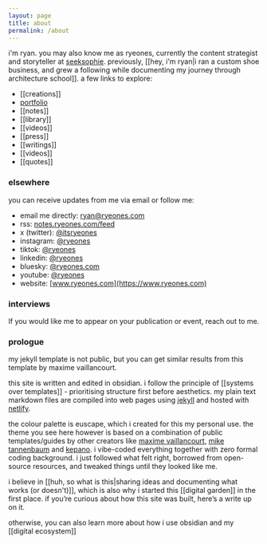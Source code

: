 ```yaml
---
layout: page
title: about
permalink: /about
---
```


i'm ryan. you may also know me as ryeones, currently the content strategist and storyteller at [seeksophie](https://www.seeksophie.com/about). previously, [[hey, i'm ryan|i ran a custom shoe business, and grew a following while documenting my journey through architecture school]]. a few links to explore:

* [[creations]]
* [portfolio](https://www.ryeones.com/work)
* [[notes]]
* [[library]]
* [[videos]]
* [[press]]
* [[writings]]
* [[videos]]
* [[quotes]]

### elsewhere

you can receive updates from me via email or follow me:

- email me directly: <a class="plain" href="mailto:ryan@ryeones.com">ryan@ryeones.com</a>  
- rss: [notes.ryeones.com/feed](https://notes.ryeones.com/feed.xml)
- x (twitter): [@itsryeones](https://www.x.com/itsryeones)
- instagram: [@ryeones](https://www.instagram.com/ryeones)
- tiktok: [@ryeones](https://www.tiktok.com/ryeones)
- linkedin: [@ryeones](https://www.linkedin.com/ryeones)
- bluesky: [@ryeones.com](https://bsky.app/profile/ryeones.com)
- youtube: [@ryeones](https://www.youtube.com/@ryeones) 
- website: [www.ryeones.com](https://www.ryeones.com)


### interviews

If you would like me to appear on your publication or event, reach out to me.

### prologue

 my jekyll template is not public, but you can get similar results from this template by maxime vaillancourt.

this site is written and edited in obsidian. i follow the principle of [[systems over templates]] - prioritising structure first before aesthetics. my plain text markdown files are compiled into web pages using [jekyll](https://jekyllrb.com/) and hosted with [netlify](https://www.netlify.com/). 

the colour palette is euscape, which i created for this my personal use. the theme you see here however is based on a combination of public templates/guides by other creators like [maxime vaillancourt](https://github.com/maximevaillancourt/digital-garden-jekyll-template), [mike tannenbaum](https://refinedmind.co/obsidian-jekyll-workflow) and [kepano](https://stephango.com/). i vibe-coded everything together with zero formal coding background. i just followed what felt right, borrowed from open-source resources, and tweaked things until they looked like me.

i believe in [[huh, so what is this|sharing ideas and documenting what works (or doesn't)]], which is also why i started this [[digital garden]] in the first place. if you’re curious about how this site was built, here’s a write up on it.

otherwise, you can also learn more about how i use obsidian and my [[digital ecosystem]]

